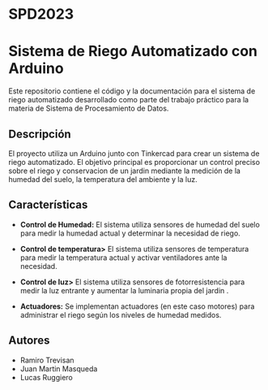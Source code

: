# SPD2023
# Sistema de Riego Automatizado con Arduino

Este repositorio contiene el código y la documentación para el sistema de riego automatizado desarrollado como parte del trabajo práctico para la materia de Sistema de Procesamiento de Datos.

## Descripción

El proyecto utiliza un Arduino junto con Tinkercad para crear un sistema de riego automatizado. El objetivo principal es proporcionar un control preciso sobre el riego y conservacion de un jardin mediante la medición de la humedad del suelo, la temperatura del ambiente y la luz.

## Características

- **Control de Humedad:** El sistema utiliza sensores de humedad del suelo para medir la humedad actual y determinar la necesidad de riego.
- **Control de temperatura>** El sistema utiliza sensores de temperatura para medir la temperatura actual y activar ventiladores ante la necesidad.
-  **Control de luz>** El sistema utiliza sensores de fotorresistencia para medir la luz entrante y aumentar la luminaria propia del jardin .

- **Actuadores:** Se implementan actuadores (en este caso motores) para administrar el riego según los niveles de humedad medidos.



## Autores

- Ramiro Trevisan
- Juan Martin Masqueda
- Lucas Ruggiero
